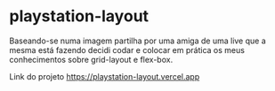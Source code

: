 # playstation-layout
Baseando-se numa imagem partilha por uma amiga de uma live que a mesma está fazendo decidi codar e colocar em prática os meus conhecimentos sobre grid-layout e flex-box.


Link do projeto
https://playstation-layout.vercel.app

